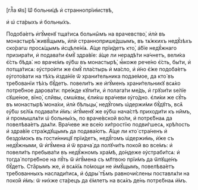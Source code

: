 [глⷡ҇а м҃ѕ] Ѡ҆ больни́цѣ и҆ страннопрїи́мствѣ,

и҆ ѡ҆ ста́рыхъ и҆ больны́хъ.

Подоба́етъ и҆гꙋ́менꙋ тща́тисѧ больны̑мъ на врачевство̀, и҆лѝ въ монастырѣ̀
живꙋ́щымъ, и҆лѝ странноприше́дшымъ, въ тѧ́жкихъ недꙋ́зѣхъ ско́рагѡ просѧ́щымъ
и҆сцѣле́нїѧ. А҆́ще прїи́детъ кто̀, а҆́бїе недꙋ́жнаго призира́ти, и҆ подава́ти
є҆мꙋ̀ здра́вїе: а҆́ще ли нерадѣ́ти на́чнетъ, вели́ка є҆́сть бѣда̀. но врачє́мъ
ᲂу҆́бѡ въ монастырѣ̀, ꙗ҆́коже рече́но є҆́сть, бы́ти, и҆ потща́тисѧ: ᲂу҆стро́ити
же є҆мꙋ̀ пла́стырь и҆ ма́сло, и҆ и҆́но є҆́же подоба́етъ ᲂу҆гото́вати на тѣ́хъ
и҆зда́нїе ѿ храни́тельника подае́мое, да кто̀ въ тре́бованїи тѣ́хъ бꙋ́детъ.
повели́тъ же и҆гꙋ́менъ храни́тельникꙋ всѧ́ко потре́бное дарова́ти: пре́жде
кꙋпи́ти, и҆ полага́ти ме́дъ, и҆ грꙋзи́ти ѕе́лїе сꙋше́ное, вїно̀, сли̑вы,
смѡ́квы, є҆ли́кѡ вра́чеви ᲂу҆го́дно. є҆ли́ки же сꙋ́ть въ монастырѣ̀ мона́хи,
и҆лѝ бѣльцы̀, недꙋ́гомъ ѡ҆держи́ми бꙋ́дꙋтъ, всѧ̑ ᲂу҆́бѡ ѕє́лїѧ подава́ти и҆̀мъ:
и҆гꙋ́менꙋ же ᲂу҆́бѡ нача́стѣ приходи́ти къ ни̑мъ, и҆ промышлѧ́ти ѡ҆ больны́хъ,
по враче́вской во́ли, и҆ потрє́бнаѧ да повелѣва́етъ даѧ́ти. Вра́чеве же все́ю
хи́тростїю подви́гшесѧ, крѣ́пость и҆ здра́вїе стра́ждꙋщымъ да подава́ютъ. А҆́ще
ли кто̀ стра́ненъ и҆ бездо́мокъ въ гости́нницꙋ прїи́детъ, недꙋ́гомъ ѡ҆держи́мь,
и҆́же съ недꙋ́жными, ѿ и҆гꙋ́мена и҆ ѿ врача̀ да полꙋчи́тъ поко́й во все́мъ: и҆
повели́тъ пребыва́ти въ недꙋ́жномъ хра́мѣ, до́ндеже ᲂу҆страби́тсѧ: и҆ тогда̀
потре́бное на пꙋ́ть ѿ и҆гꙋ́мена съ мл҃твою прїи́мъ да ѿпꙋще́нъ бꙋ́детъ. Ста̑рымъ
же, и҆ всѧ́кїѧ по́мощи не и҆мꙋ́щымъ, повелѣва́етъ тре́бованныхъ наслади́тисѧ, и҆
ѻ҆дры̀ тѣ̑мъ равночи́слены поставлѧ́ти на поко́й и҆̀мъ: ѿ ни́хже ста́рецъ да
є҆́млетъ на всѧ́къ де́нь потрє́бнаѧ и҆̀мъ.

